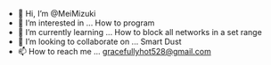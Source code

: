 - 👋 Hi, I’m @MeiMizuki
- 👀 I’m interested in ... How to program
- 🌱 I’m currently learning ... How to block all networks in a set range
- 💞️ I’m looking to collaborate on ... Smart Dust
- 📫 How to reach me ...
gracefullyhot528@gmail.com

<!---
MeiMizuki/MeiMizuki is a ✨ special ✨ repository because its `README.md` (this file) appears on your GitHub profile.
You can click the Preview link to take a look at your changes.
--->
